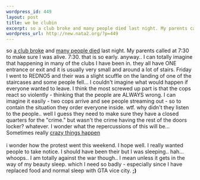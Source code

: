 ```yaml
--- 
wordpress_id: 449
layout: post
title: we be clubin
excerpt: so a club broke and many people died last night. My parents called at 7:30 to make sure I was alive. 7:30. that is so early. anyway.. I can totally imagine that happening in many of the clubs I have been in. they all have ONE entrance or exit and it is usual...
wordpress_url: http://new.nata2.org/?p=449
---
```

so <a href="http://www.washingtonpost.com/wp-dyn/articles/A20689-2003Feb17.html">a club broke</a> and <a href="http://www.nbc5.com/news/1981489/detail.html">many people died</a> last night. My parents called at 7:30 to make sure I was alive. 7:30. that is so early. anyway.. I can totally imagine that happening in many of the clubs I have been in. they all have ONE entrance or exit and it is usually very small and around a lot of stairs. Friday I went to REDNO5 and their was a slight scuffle on the landing of one of the staircases and some people fell... I couldn't imagine what would happen if everyone wanted to leave. I think the most screwed up part is that the cops react so violently - thinking that the people are ALWAYS wrong. I can imagine it easily - two cops arrive and see people streaming out - so to contain the situation they order everyone inside. wtf. why didn't they listen to the people.. well I guess they need to make sure they have a closed quarters for the "crime." but wasn't the crime having the rest of the doors locker? whatever. I wonder what the repercussions of this will be... Sometimes really <a href="http://www.sbsun.com/Stories/0,1413,208~12588~1181610,00.html">crazy things happen</a><br/><br/>i wonder how the protest went this weekend. I hope well. I really wanted people to take notice. I should have been their but I was sleeping.. hah... whoops.. I am totally against the war though.. I mean unless it gets in the way of my beauty sleep. which I need so badly - especially since I have replaced food and normal sleep with GTA vice city. <b>;)</b>
